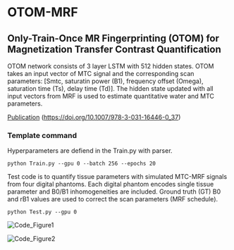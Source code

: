 # OTOM-MRF

## Only-Train-Once MR Fingerprinting (OTOM) for Magnetization Transfer Contrast Quantification
OTOM network consists of 3 layer LSTM with 512 hidden states. 
OTOM takes an input vector of MTC signal and the corresponding scan parameters: [Smtc, saturatin power (B1), frequency offset (Omega), saturation time (Ts), delay time (Td)].
The hidden state updated with all input vectors from MRF is used to estimate quantitative water and MTC parameters. 


[Publication](https://link.springer.com/chapter/10.1007/978-3-031-16446-0_37) (https://doi.org/10.1007/978-3-031-16446-0_37)

### Template command

Hyperparameters are defiend in the Train.py with parser.
```
python Train.py --gpu 0 --batch 256 --epochs 20
```

Test code is to quantify tissue parameters with simulated MTC-MRF signals from four digital phantoms. Each digital phantom encodes single tissue parameter and B0/B1 inhomogeneities are included.
Ground truth (GT) B0 and rB1 values are used to correct the scan parameters (MRF schedule).

```
python Test.py --gpu 0
```



![Code_Figure1](https://user-images.githubusercontent.com/122308855/211401238-bb6feb64-5683-43e1-a263-801768b31452.png)

![Code_Figure2](https://user-images.githubusercontent.com/122308855/211401252-52052e00-9a5c-4bb9-a5e0-7961c2dc1f78.PNG)

